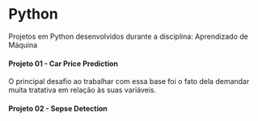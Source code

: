 # Python

Projetos em Python desenvolvidos durante a disciplina: Aprendizado de Máquina 

#### Projeto 01 - Car Price Prediction
  
  O principal desafio ao trabalhar com essa base foi o fato dela demandar muita tratativa em relação às suas variáveis.

#### Projeto 02 - Sepse Detection

